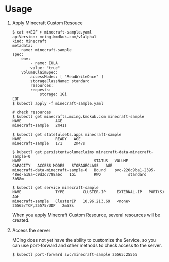 # Usage

1. Apply Minecraft Custom Resouce

    ```console
    $ cat <<EOF > minecraft-sample.yaml
    apiVersion: mcing.kmdkuk.com/v1alpha1
    kind: Minecraft
    metadata:
        name: minecraft-sample
    spec:
        env:
            - name: EULA
            value: "true"
        volumeClaimSpec:
            accessModes: [ "ReadWriteOnce" ]
            storageClassName: standard
            resources:
            requests:
                storage: 1Gi
    EOF
    $ kubectl apply -f minecraft-sample.yaml

    # check resources 
    $ kubectl get minecrafts.mcing.kmdkuk.com minecraft-sample
    NAME               AGE
    minecraft-sample   2m41s

    $ kubectl get statefulsets.apps minecraft-sample
    NAME               READY   AGE
    minecraft-sample   1/1     2m47s

    $ kubectl get persistentvolumeclaims minecraft-data-minecraft-sample-0
    NAME                                STATUS   VOLUME                                     CAPACITY   ACCESS MODES   STORAGECLASS   AGE
    minecraft-data-minecraft-sample-0   Bound    pvc-220c9ba1-2395-48ed-a18a-c9d3d7788a6c   1Gi        RWO            standard       3h58m

    $ kubectl get service minecraft-sample
    NAME               TYPE        CLUSTER-IP     EXTERNAL-IP   PORT(S)               AGE
    minecraft-sample   ClusterIP   10.96.213.69   <none>        25565/TCP,25575/UDP   2m58s
    ```

    When you apply Minecraft Custom Resource, several resources will be created.

2. Access the server

    MCing does not yet have the ability to customize the Service, so you can use port-forward and other methods to check access to the server.
    ```console
    $ kubectl port-forward svc/minecraft-sample 25565:25565
    ```
